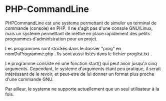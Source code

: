 PHP-CommandLine
===============

PHPCommandLine est une systeme permettant de simuler un terminal de commande (console) en PHP. Il ne s'agit pas d'une console GNU/Linux, mais un systeme permettant de mettre en place rapidement des petits programmes d'administration pour un projet.

Les programmes sont stockés dans le dossier "prog" en nomDuProgramme.php . Ils sont aussi listés dans le fichier proglist.txt .

Le programme consiste en une fonction start() qui peut avoir jusqu'a cinq arguments. Cependant, le systeme d'arguments étant peu pratique, il serait intéréssant de le revoir, et peut-etre de lui donner un format plus proche d'une commande GNU.

Par ailleur, le systeme ne supporte actuellement que un seul utilisateur à la fois.
